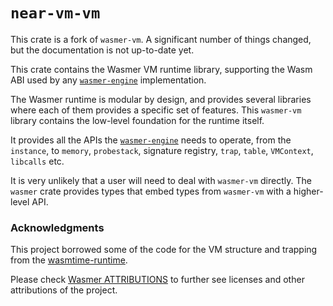 # `near-vm-vm`

This crate is a fork of `wasmer-vm`. A significant number of things changed, but the documentation is not up-to-date yet.

This crate contains the Wasmer VM runtime library, supporting the Wasm ABI used by any [`wasmer-engine`] implementation.

The Wasmer runtime is modular by design, and provides several
libraries where each of them provides a specific set of features. This
`wasmer-vm` library contains the low-level foundation for the runtime
itself.

It provides all the APIs the
[`wasmer-engine`](https://crates.io/crates/wasmer-engine) needs to operate,
from the `instance`, to `memory`, `probestack`, signature registry, `trap`,
`table`, `VMContext`, `libcalls` etc.

It is very unlikely that a user will need to deal with `wasmer-vm`
directly. The `wasmer` crate provides types that embed types from
`wasmer-vm` with a higher-level API.


[`wasmer-engine`]: https://crates.io/crates/wasmer-engine

### Acknowledgments

This project borrowed some of the code for the VM structure and trapping from the [wasmtime-runtime](https://crates.io/crates/wasmtime-runtime).

Please check [Wasmer ATTRIBUTIONS](https://github.com/wasmerio/wasmer/blob/2.3.0/ATTRIBUTIONS.md) to further see licenses and other attributions of the project. 
